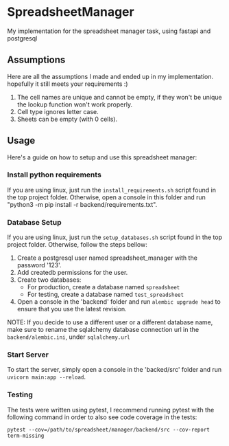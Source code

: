 # SpreadsheetManager

My implementation for the spreadsheet manager task, using fastapi and postgresql

## Assumptions

Here are all the assumptions I made and ended up in my implementation.
hopefully it still meets your requirements :)

1. The cell names are unique and cannot be empty, if they won't be unique the lookup function won't work properly.
2. Cell type ignores letter case.
3. Sheets can be empty (with 0 cells).

## Usage 
Here's a guide on how to setup and use this spreadsheet manager:

### Install python requirements
If you are using linux, just run the `install_requirements.sh` script found in the top project folder.
Otherwise, open a console in this folder and run "python3 -m pip install -r backend/requirements.txt".

### Database Setup
If you are using linux, just run the `setup_databases.sh` script found in the top project folder.
Otherwise, follow the steps bellow:

1. Create a postgresql user named spreadsheet_manager with the password '123'.
2. Add createdb permissions for the user.
3. Create two databases:
   * For production, create a database named `spreadsheet`
   * For testing, create a database named `test_spreadsheet`
4. Open a console in the 'backend' folder and run `alembic upgrade head` to ensure that you use the latest revision.

NOTE: If you decide to use a different user or a different database name, make sure to rename the sqlalchemy database 
connection url in the `backend/alembic.ini`, under `sqlalchemy.url`

### Start Server
To start the server, simply open a console in the 'backed/src' folder and run `uvicorn main:app --reload`.

### Testing
The tests were written using pytest, I recommend running pytest with the following command in order to also see code
coverage in the tests:

`pytest --cov=/path/to/spreadsheet/manager/backend/src --cov-report term-missing`

